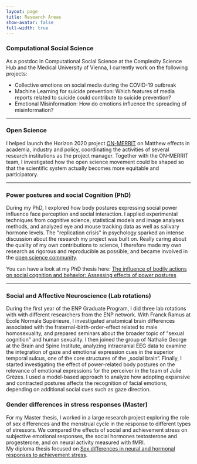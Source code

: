 ```yaml
---
layout: page
title: Research Areas
show-avatar: false
full-width: true
---
```



### Computational Social Science

As a postdoc in Computational Social Science at the Complexity Science Hub and the Medical University of Vienna, I currently work on the following projects:

* Collective emotions on social media during the COVID-19 outbreak
* Machine Learning for suicide prevention: Which features of media reports related to suicide could contribute to suicide prevention?
* Emotional Misinformation: How do emotions influence the spreading of misinformation?

___


### Open Science

I helped launch the Horizon 2020 project [ON-MERRIT](https://on-merrit.eu/) on Matthew effects in academia, industry and policy, coordinating the activities of several research institutions as the project manager. Together with the ON-MERRIT team, I investigated how the open science movement could be shaped so that the scientific system actually becomes more equitable and participatory. 

___


### Power postures and social Cognition (PhD)

During my PhD, I explored how body postures expressing social power influence face perception and social interaction. I applied experimental techniques from cognitive science, statistical models and image analyses methods, and analyzed eye and mouse tracking data as well as salivary hormone levels. The "replication crisis" in psychology sparked an intense discussion about the research my project was built on. Really caring about the quality of my own contributions to science, I therefore made my own research as rigorous and reproducible as possible, and became involved in the [open science community](http://improvingpsych.org/).

You can have a look at my PhD thesis here: [The influence of bodily actions on social cognition and behavior: Assessing effects of power postures](https://tel.archives-ouvertes.fr/tel-02372963)

___


### Social and Affective Neuroscience (Lab rotations)

During the first year of the ENP Graduate Program, I did three lab rotations with with different researchers from the ENP network. With Franck Ramus at École Normale Supérieure, I investigated anatomical brain differences associated with the fraternal-birth-order-effect related to male homosexuality, and prepared seminars about the broader topic of "sexual cognition" and human sexuality. I then joined the group of Nathalie George at the Brain and Spine Institute, analyzing intracranial EEG data to examine the integration of gaze and emotional expression cues in the superior temporal sulcus, one of the core structures of the „social brain“. Finally, I started investigating the effect of power-related body postures on the relevance of emotional expressions for the perceiver in the team of Julie Grèzes. I used a model-based approach to analyze how adopting expansive and contracted postures affects the recognition of facial emotions, depending on additional social cues such as gaze direction.
 

### Gender differences in stress responses (Master)

For my Master thesis, I worked in a large research project exploring the role of sex differences and the menstrual cycle in the response to different types of stressors. We compared the effects of social and achievement stress on subjective emotional responses, the social hormones testosterone and progesterone, and on neural activity measured with fMRI.  
My diploma thesis focused on [Sex differences in neural and hormonal responses to achievement stress](http://othes.univie.ac.at/27600/). 

